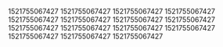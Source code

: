 1521755067427
1521755067427
1521755067427
1521755067427
1521755067427
1521755067427
1521755067427
1521755067427
1521755067427
1521755067427
1521755067427
1521755067427
1521755067427
1521755067427
1521755067427